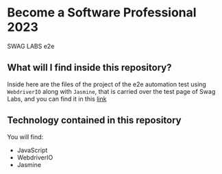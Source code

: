 # Become a Software Professional 2023

SWAG LABS e2e

## What will I find inside this repository?
Inside here are the files of the project of the e2e automation test using `WebdriverIO` along with `Jasmine`, that is carried over the test page of Swag Labs, and you can find it in this [link](https://www.saucedemo.com/)

## Technology contained in this repository

You will find:
- JavaScript
- WebdriverIO
- Jasmine